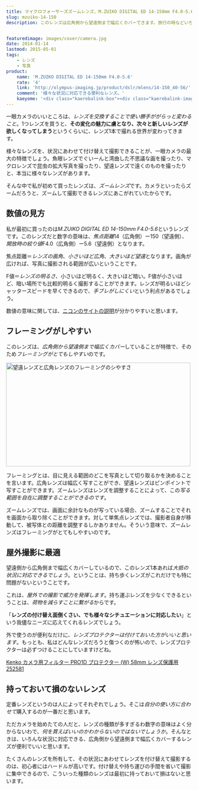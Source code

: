 ```yaml
---
title: マイクロフォーサーズズームレンズ、M.ZUIKO DIGITAL ED 14-150mm F4.0-5.6をレビュー
slug: mzuiko-14-150
description: このレンズは広角側から望遠側まで幅広くカバーできます。旅行の時などいちいちレンズを取り替えずとも、これ1本でさまざまなシチュエーションをカバーできて便利です。レンズを買うならまず最初は広範囲をカバーできるレンズがいいのではないでしょうか。


featuredimage: images/cover/camera.jpg
date: 2014-01-14
lastmod: 2015-05-01
tags: 
    - レンズ
    - 写真
product:
    name: 'M.ZUIKO DIGITAL ED 14-150mm F4.0-5.6'
    rate: '4'
    link: 'http://olympus-imaging.jp/product/dslr/mlens/14-150_40-56/'
    comment: '様々な状況に対応できる便利なレンズ。'
    kaeyome: '<div class="kaerebalink-box"><div class="kaerebalink-image"><a href="http://www.amazon.co.jp/exec/obidos/ASIN/B0036MDF38/illusionspace-22/ref=nosim/" rel="nofollow" target="_blank"><img src="http://ecx.images-amazon.com/images/I/41jnCOLK0gL._SL160_.jpg" style="border: none;" /></a></div><div class="kaerebalink-info"><div class="kaerebalink-name"><a href="http://www.amazon.co.jp/exec/obidos/ASIN/B0036MDF38/illusionspace-22/ref=nosim/" rel="nofollow" target="_blank">OLYMPUS 標準ズームレンズ M.ZUIKO DIGITAL ED 14-150mm F4.0-5.6</a><div class="kaerebalink-powered-date">posted with <a href="http://kaereba.com" rel="nofollow" target="_blank">カエレバ</a></div></div><div class="kaerebalink-detail"> オリンパス 2010-06-25    </div><div class="kaerebalink-link1"><div class="shoplinkamazon"><a href="http://www.amazon.co.jp/gp/search?keywords=OLYMPUS%20M.ZUIKO%20DIGITAL%20ED%2014-150mm%20F4.0-5.6&__mk_ja_JP=%83J%83%5E%83J%83i&tag=illusionspace-22" rel="nofollow" target="_blank" title="アマゾン" >Amazonで購入</a></div><div class="shoplinkrakuten"><a href="http://hb.afl.rakuten.co.jp/hgc/0e95387f.f2aef20d.0e953880.25e412bd/?pc=http%3A%2F%2Fsearch.rakuten.co.jp%2Fsearch%2Fmall%2FOLYMPUS%2520M.ZUIKO%2520DIGITAL%2520ED%252014-150mm%2520F4.0-5.6%2F-%2Ff.1-p.1-s.1-sf.0-st.A-v.2%3Fx%3D0%26scid%3Daf_ich_link_urltxt%26m%3Dhttp%3A%2F%2Fm.rakuten.co.jp%2F" rel="nofollow" target="_blank" title="楽天市場" >楽天市場で購入</a></div></div></div><div class="booklink-footer" style="clear: left"></div></div>'
---
```


一眼カメラのいいところは、<em>レンズを交換することで使い勝手ががらっと変わること</em>。1つレンズを買うと、<strong>その変化の魅力に虜となり、次々と新しいレンズが欲しくなってしまう</strong>というくらいに、レンズ1本で撮れる世界が変わってきます。

様々なレンズを、状況にあわせて付け替えて撮影できることが、一眼カメラの最大の特徴でしょう。魚眼レンズでぐいーんと湾曲した不思議な画を撮ったり、マクロレンズで昆虫の拡大写真を撮ったり、望遠レンズで遠くのものを撮ったりと、本当に様々なレンズがあります。

そんな中で私が初めて買ったレンズは、<em>ズームレンズ</em>です。カメラといったらズームだろうと、ズームして撮影できるレンズにあこがれていたからです。


## 数値の見方


私が最初に買ったのは<em>M.ZUIKO DIGITAL ED 14-150mm F4.0-5.6</em>というレンズです。このレンズだと数字の意味は、<em>焦点距離</em>14（広角側）ー150（望遠側）、<em>開放時の絞り値</em>F4.0（広角側）ー5.6（望遠側）となります。

焦点距離＝<em>レンズの画角</em>、<em>小さいほど広角</em>、<em>大きいほど望遠</em>となります。画角が広ければ、写真に撮影される範囲が広いということです。

F値＝<em>レンズの明るさ</em>、小さいほど明るく、大きいほど暗い。F値が小さいほど、暗い場所でも比較的明るく撮影することができます。レンズが明るいほどシャッタースピードを早くできるので、<em>手ブレがしにくい</em>という利点があるでしょう。

数値の意味に関しては、<a href="http://www.nikon-image.com/enjoy/phototech/manual/19/01.htm" target="_blank">ニコンのサイトの説明</a>が分かりやすいと思います。


## フレーミングがしやすい


このレンズは、<em>広角側から望遠側まで幅広くカバー</em>していることが特徴で、そのため<em>フレーミングがとてもしやすい</em>のです。

<img src="https://wantit.gcreate.jp/wp-content/uploads/2014/01/201401009frame.gif" alt="望遠レンズと広角レンズのフレーミングのシやすさ" width="500" height="281" class="size-full wp-image-272" />

フレーミングとは、目に見える範囲のどこを写真として切り取るかを決めることを言います。広角レンズは幅広く写すことができ、望遠レンズはピンポイントで写すことができます。ズームレンズはレンズを調整することによって、この<em>写る範囲を自在に調整することができるのです</em>。

ズームレンズでは、画面に余計なものが写っている場合、ズームすることでそれを画面から取り除くことができます。対して単焦点レンズでは、撮影者自身が移動して、被写体との距離を調整するしかありません。そういう意味で、ズームレンズはフレーミングがとてもしやすいのです。


## 屋外撮影に最適


望遠側から広角側まで幅広くカバーしているので、このレンズ1本あれば<em>大抵の状況に対応できるでしょう</em>。ということは、持ち歩くレンズがこれだけでも特に問題がないということです。

これは、<em>屋外での撮影で威力を発揮します</em>。持ち運ぶレンズを少なくできるということは、<em>荷物を減らすことに繋がる</em>からです。

「<strong>レンズの付け替え面倒くさい、でも様々なシチュエーションに対応したい</strong>」という我儘なニーズに応えてくれるレンズでしょう。

外で使うのが便利なだけに、<em>レンズプロテクターは付けておいた方がいいと思います</em>。もっとも、私はどんなレンズだろうと傷つくのが怖いので、レンズプロテクターは必ずつけることにしていますけどね。

<div data-role="amazonjs" data-asin="B000PJ5844" data-locale="JP" data-tmpl="" data-img-size="" class="asin_B000PJ5844_JP_ amazonjs_item"><div class="amazonjs_indicator"><span class="amazonjs_indicator_img"></span><a class="amazonjs_indicator_title" href="#">Kenko カメラ用フィルター PRO1D プロテクター (W) 58mm レンズ保護用 252581</a><span class="amazonjs_indicator_footer"></span></div></div>

## 持っておいて損のないレンズ


定番レンズというのは人によってそれぞれでしょう。そこは<em>自分の使い方に合わせて</em>購入するのが一番だと思います。

ただカメラを始めたての人だと、レンズの種類が多すぎるわ数字の意味はよく分からないわで、<em>何を買えばいいのかわからないのではないでしょうか</em>。そんなときは、いろんな状況に対応できる、広角側から望遠側まで幅広くカバーするレンズが便利でいいと思います。

たくさんのレンズを所有して、その状況にあわせてレンズを付け替えて撮影するのは、初心者にはハードルが高いです。付け替えや持ち運びの手間を省いて撮影に集中できるので、こういった種類のレンズは最初に持っておいて損はないと思います。


  
